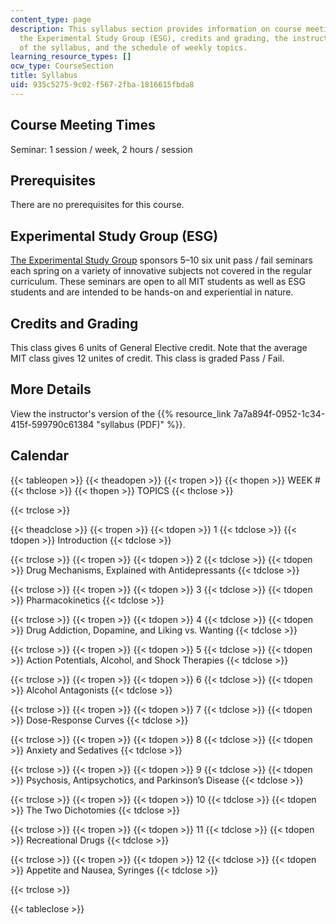 ```yaml
---
content_type: page
description: This syllabus section provides information on course meeting times, prerequisites,
  the Experimental Study Group (ESG), credits and grading, the instructor's version
  of the syllabus, and the schedule of weekly topics.
learning_resource_types: []
ocw_type: CourseSection
title: Syllabus
uid: 935c5275-9c02-f567-2fba-1816615fbda8
---
```


Course Meeting Times
--------------------

Seminar: 1 session / week, 2 hours / session

Prerequisites
-------------

There are no prerequisites for this course.

Experimental Study Group (ESG)
------------------------------

[The Experimental Study Group](http://esg.mit.edu/) sponsors 5–10 six unit pass / fail seminars each spring on a variety of innovative subjects not covered in the regular curriculum. These seminars are open to all MIT students as well as ESG students and are intended to be hands-on and experiential in nature.

Credits and Grading
-------------------

This class gives 6 units of General Elective credit. Note that the average MIT class gives 12 unites of credit. This class is graded Pass / Fail.

More Details
------------

View the instructor's version of the {{% resource_link 7a7a894f-0952-1c34-415f-599790c61384 "syllabus (PDF)" %}}. 

Calendar
--------

{{< tableopen >}}
{{< theadopen >}}
{{< tropen >}}
{{< thopen >}}
WEEK #
{{< thclose >}}
{{< thopen >}}
TOPICS
{{< thclose >}}

{{< trclose >}}

{{< theadclose >}}
{{< tropen >}}
{{< tdopen >}}
1
{{< tdclose >}}
{{< tdopen >}}
Introduction
{{< tdclose >}}

{{< trclose >}}
{{< tropen >}}
{{< tdopen >}}
2
{{< tdclose >}}
{{< tdopen >}}
Drug Mechanisms, Explained with Antidepressants
{{< tdclose >}}

{{< trclose >}}
{{< tropen >}}
{{< tdopen >}}
3
{{< tdclose >}}
{{< tdopen >}}
Pharmacokinetics
{{< tdclose >}}

{{< trclose >}}
{{< tropen >}}
{{< tdopen >}}
4
{{< tdclose >}}
{{< tdopen >}}
Drug Addiction, Dopamine, and Liking vs. Wanting
{{< tdclose >}}

{{< trclose >}}
{{< tropen >}}
{{< tdopen >}}
5
{{< tdclose >}}
{{< tdopen >}}
Action Potentials, Alcohol, and Shock Therapies
{{< tdclose >}}

{{< trclose >}}
{{< tropen >}}
{{< tdopen >}}
6
{{< tdclose >}}
{{< tdopen >}}
Alcohol Antagonists
{{< tdclose >}}

{{< trclose >}}
{{< tropen >}}
{{< tdopen >}}
7
{{< tdclose >}}
{{< tdopen >}}
Dose-Response Curves
{{< tdclose >}}

{{< trclose >}}
{{< tropen >}}
{{< tdopen >}}
8
{{< tdclose >}}
{{< tdopen >}}
Anxiety and Sedatives
{{< tdclose >}}

{{< trclose >}}
{{< tropen >}}
{{< tdopen >}}
9
{{< tdclose >}}
{{< tdopen >}}
Psychosis, Antipsychotics, and Parkinson’s Disease
{{< tdclose >}}

{{< trclose >}}
{{< tropen >}}
{{< tdopen >}}
10
{{< tdclose >}}
{{< tdopen >}}
The Two Dichotomies
{{< tdclose >}}

{{< trclose >}}
{{< tropen >}}
{{< tdopen >}}
11
{{< tdclose >}}
{{< tdopen >}}
Recreational Drugs
{{< tdclose >}}

{{< trclose >}}
{{< tropen >}}
{{< tdopen >}}
12
{{< tdclose >}}
{{< tdopen >}}
Appetite and Nausea, Syringes
{{< tdclose >}}

{{< trclose >}}

{{< tableclose >}}